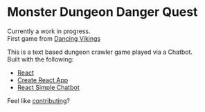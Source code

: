 # Monster Dungeon Danger Quest

Currently a work in progress.  
First game from [Dancing Vikings](https://twitter.com/dancingvikings)

This is a text based dungeon crawler game played via a Chatbot.  
Built with the following:
  * [React](https://reactjs.org/)
  * [Create React App](https://facebook.github.io/create-react-app/)
  * [React Simple Chatbot](https://github.com/LucasBassetti/react-simple-chatbot)

  Feel like [contributing](https://github.com/dancing-vikings/monster-dungeon-danger-quest/blob/master/CONTRIBUTING.md)?